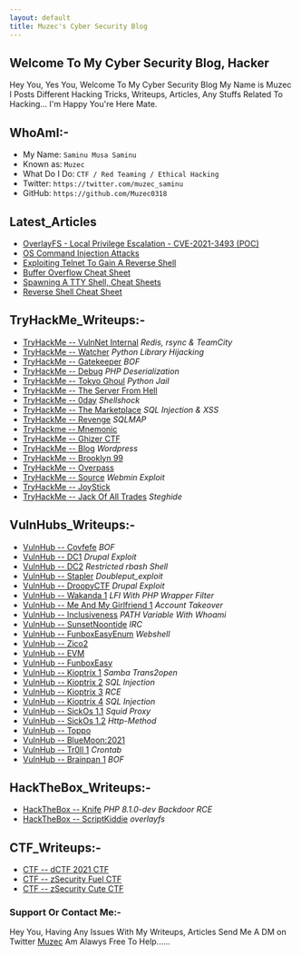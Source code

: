 ```yaml
---
layout: default
title: Muzec's Cyber Security Blog
---
```


## Welcome To My Cyber Security Blog,  Hacker

Hey You, Yes You, Welcome To My Cyber Security Blog My Name is Muzec I Posts Different Hacking Tricks, Writeups, Articles, Any Stuffs Related To Hacking... I'm Happy You're Here Mate.

## WhoAmI:-


- My Name:    `Saminu Musa Saminu`
- Known as:   `Muzec`
- What Do I Do:  `CTF / Red Teaming / Ethical Hacking`
- Twitter:    `https://twitter.com/muzec_saminu`
- GitHub:     `https://github.com/Muzec0318`

## Latest_Articles

- [OverlayFS - Local Privilege Escalation - CVE-2021-3493 (POC)](https://muzec0318.github.io/posts/overlayfs.html)
- [OS Command Injection Attacks](https://muzec0318.github.io/posts/oscommand.html)
- [Exploiting Telnet To Gain A Reverse Shell](https://muzec0318.github.io/posts/Telnet.html)
- [Buffer Overflow Cheat Sheet](https://muzec0318.github.io/posts/BufferOverflow.html)
- [Spawning A TTY Shell, Cheat Sheets](https://muzec0318.github.io/posts/Ttyshells.html)
- [Reverse Shell Cheat Sheet](https://muzec0318.github.io/posts/ReverseShell.html)

## TryHackMe_Writeups:-


- [TryHackMe -- VulnNet Internal](https://muzec0318.github.io/posts/vulnet.html) *Redis, rsync & TeamCity*
- [TryHackMe -- Watcher](https://muzec0318.github.io/posts/Watcher.html) *Python Library Hijacking*
- [TryHackMe -- Gatekeeper](https://muzec0318.github.io/posts/Gatekeeper.html) *BOF*
- [TryHackMe -- Debug](https://muzec0318.github.io/posts/Debug.html)  *PHP Deserialization*
- [TryHackMe -- Tokyo Ghoul](https://muzec0318.github.io/posts/tokyoghoul666.html)  *Python Jail*
- [TryHackMe -- The Server From Hell](https://muzec0318.github.io/posts/TheServerFromHell.html)
- [TryHackMe -- 0day](https://muzec0318.github.io/posts/0day.html)  *Shellshock*
- [TryHackMe -- The Marketplace](https://muzec0318.github.io/posts/Marketplace.html)  *SQL Injection & XSS*
- [TryHackMe -- Revenge](https://muzec0318.github.io/posts/Revenge.html)  *SQLMAP*
- [TryHackme -- Mnemonic](https://muzec0318.github.io/posts/Mnemonic.html)
- [TryHackMe -- Ghizer CTF](https://muzec0318.github.io/posts/Ghizer.html)
- [TryHackMe -- Blog](https://muzec0318.github.io/posts/Blog.html)  *Wordpress*
- [TryHackMe -- Brooklyn 99](https://muzec0318.github.io/posts/Brooklyn99.html)
- [TryHackMe -- Overpass](https://muzec0318.github.io/posts/Overpass.html)
- [TryHackMe -- Source](https://muzec0318.github.io/posts/Source.html)  *Webmin Exploit*
- [TryHackMe -- JoyStick](https://muzec0318.github.io/posts/JoyStick.html)
- [TryHackMe -- Jack Of All Trades](https://muzec0318.github.io/posts/Jack.html)  *Steghide*

## VulnHubs_Writeups:-

- [VulnHub -- Covfefe](https://muzec0318.github.io/posts/covfefe.html) *BOF*
- [VulnHub -- DC1](https://muzec0318.github.io/posts/dc1.html) *Drupal Exploit*
- [VulnHub -- DC2](https://muzec0318.github.io/posts/dc2.html) *Restricted rbash Shell*
- [VulnHub -- Stapler](https://muzec0318.github.io/posts/stapler.html) *Doubleput_exploit*
- [VulnHub -- DroopyCTF](https://muzec0318.github.io/posts/Droopy.html) *Drupal Exploit*
- [VulnHub -- Wakanda 1](https://muzec0318.github.io/posts/wakanda.html) *LFI With PHP Wrapper Filter*
- [VulnHub -- Me And My Girlfriend 1](https://muzec0318.github.io/posts/meandmygirlfriend.html) *Account Takeover*
- [VulnHub -- Inclusiveness](https://muzec0318.github.io/posts/Inclusiveness.html)  *PATH Variable With Whoami*
- [VulnHub -- SunsetNoontide](https://muzec0318.github.io/posts/Sunsetnoontide.html)  *IRC*
- [VulnHub -- FunboxEasyEnum](https://muzec0318.github.io/posts/Funboxeasyenum.html)  *Webshell*
- [VulnHub -- Zico2](https://muzec0318.github.io/posts/zico2.html)
- [VulnHub -- EVM](https://muzec0318.github.io/posts/evm.html)
- [VulnHub -- FunboxEasy](https://muzec0318.github.io/posts/Funbox3.html)
- [VulnHub -- Kioptrix 1](https://muzec0318.github.io/posts/kioptrix1.html)     *Samba Trans2open*
- [VulnHub -- Kioptrix 2](https://muzec0318.github.io/posts/Kioptrix2.html)     *SQL Injection*
- [VulnHub -- Kioptrix 3](https://muzec0318.github.io/posts/Kioptrix3.html)     *RCE*
- [VulnHub -- Kioptrix 4](https://muzec0318.github.io/posts/Kioptrix4.html)     *SQL Injection*
- [VulnHub -- SickOs 1.1](https://muzec0318.github.io/posts/Sickos.html)    *Squid Proxy*
- [VulnHub -- SickOs 1.2](https://muzec0318.github.io/posts/Sickos2.html)    *Http-Method*
- [VulnHub -- Toppo](https://muzec0318.github.io/posts/Toppo.html)
- [VulnHub -- BlueMoon:2021](https://muzec0318.github.io/posts/Bluemoon.html)
- [VulnHub -- Tr0ll 1](https://muzec0318.github.io/posts/Tr0ll.html)      *Crontab*
- [VulnHub -- Brainpan 1](https://muzec0318.github.io/posts/Brainpan1.html)      *BOF*

## HackTheBox_Writeups:-

- [HackTheBox -- Knife](https://muzec0318.github.io/posts/knife.html) *PHP 8.1.0-dev Backdoor RCE*
- [HackTheBox -- ScriptKiddie](https://muzec0318.github.io/posts/scriptkiddie.html) *overlayfs*

## CTF_Writeups:-

- [CTF -- dCTF 2021 CTF](https://muzec0318.github.io/posts/dctf21.html)
- [CTF -- zSecurity Fuel CTF](https://muzec0318.github.io/posts/Zfuel.html)
- [CTF -- zSecurity Cute CTF](https://muzec0318.github.io/posts/Zcute.html)

### Support Or Contact Me:-
Hey You, Having Any Issues With My Writeups, Articles Send Me A DM on Twitter [Muzec](https://twitter.com/muzec_saminu)  Am Alawys Free To Help......

